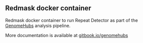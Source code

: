 ## Redmask docker container

Redmask docker container to run Repeat Detector as part of the [GenomeHubs](http://genomehubs.org) analysis pipeline.

More documentation is available at [gitbook.io/genomehubs](https://genomehubs.gitbook.io/genomehubs/quick-start/run-analyses)
